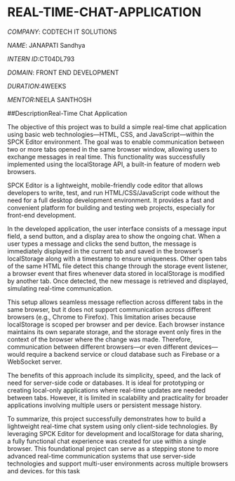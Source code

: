 # REAL-TIME-CHAT-APPLICATION

*COMPANY*: CODTECH IT SOLUTIONS 

*NAME*: JANAPATI Sandhya 

*INTERN ID*:CT04DL793

*DOMAIN*: FRONT END DEVELOPMENT 

*DURATION*:4WEEKS

*MENTOR*:NEELA SANTHOSH 

##DescriptionReal-Time Chat Application 

The objective of this project was to build a simple real-time chat application using basic web technologies—HTML, CSS, and JavaScript—within the SPCK Editor environment. The goal was to enable communication between two or more tabs opened in the same browser window, allowing users to exchange messages in real time. This functionality was successfully implemented using the localStorage API, a built-in feature of modern web browsers.

SPCK Editor is a lightweight, mobile-friendly code editor that allows developers to write, test, and run HTML/CSS/JavaScript code without the need for a full desktop development environment. It provides a fast and convenient platform for building and testing web projects, especially for front-end development.

In the developed application, the user interface consists of a message input field, a send button, and a display area to show the ongoing chat. When a user types a message and clicks the send button, the message is immediately displayed in the current tab and saved in the browser’s localStorage along with a timestamp to ensure uniqueness. Other open tabs of the same HTML file detect this change through the storage event listener, a browser event that fires whenever data stored in localStorage is modified by another tab. Once detected, the new message is retrieved and displayed, simulating real-time communication.

This setup allows seamless message reflection across different tabs in the same browser, but it does not support communication across different browsers (e.g., Chrome to Firefox). This limitation arises because localStorage is scoped per browser and per device. Each browser instance maintains its own separate storage, and the storage event only fires in the context of the browser where the change was made. Therefore, communication between different browsers—or even different devices—would require a backend service or cloud database such as Firebase or a WebSocket server.

The benefits of this approach include its simplicity, speed, and the lack of need for server-side code or databases. It is ideal for prototyping or creating local-only applications where real-time updates are needed between tabs. However, it is limited in scalability and practicality for broader applications involving multiple users or persistent message history.

To summarize, this project successfully demonstrates how to build a lightweight real-time chat system using only client-side technologies. By leveraging SPCK Editor for development and localStorage for data sharing, a fully functional chat experience was created for use within a single browser. This foundational project can serve as a stepping stone to more advanced real-time communication systems that use server-side technologies and support multi-user environments across multiple browsers and devices. for this task
